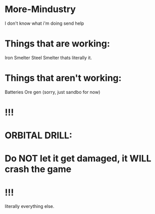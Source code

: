 # More-Mindustry
I don't know what i'm doing
send help

# Things that are working:
Iron Smelter
Steel Smelter
thats literally it.

# Things that aren't working:
Batteries
Ore gen (sorry, just sandbo for now)
# !!!
# ORBITAL DRILL:
# Do NOT let it get damaged, it WILL crash the game
# !!!
literally everything else.
